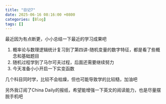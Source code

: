 ```yaml
---
title: "日记7"
date: 2025-06-16 08:16:00 +0800
categories: [Blog]
tags: []
---
```

最近因为有点断更，小小总结一下最近的学习成果吧


1. 概率论与数理逻辑统计复习到了第四讲-随机变量的数字特征，都是看了些概念和基础题目  
2. 随机过程学到了马尔可夫过程，后面还需要继续努力  
3. 今天准备小小开启一下实变函数  
   
几个科目同时学，比较不会枯燥，但也可能导致学的比较糙，加油吧


另外我订阅了China Daily的报纸，希望能增强一下英文的阅读能力，也是尽量摆脱手机吧